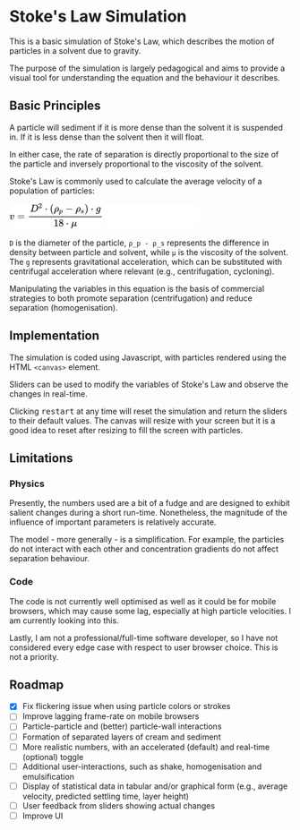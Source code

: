# Stoke's Law Simulation

This is a basic simulation of Stoke's Law, which describes the motion of particles in a solvent due to gravity.

The purpose of the simulation is largely pedagogical and aims to provide a visual tool for understanding the equation and the behaviour it describes.

## Basic Principles

A particle will sediment if it is more dense than the solvent it is suspended in. If it is less dense than the solvent then it will float.

In either case, the rate of separation is directly proportional to the size of the particle and inversely proportional to the viscosity of the solvent.

Stoke's Law is commonly used to calculate the average velocity of a population of particles:

![Equation for Stoke's Law](./img/equation_light.png#gh-light-mode-only)
![Equation for Stoke's Law](./img/equation_dark.png#gh-dark-mode-only)

`D` is the diameter of the particle, `ρ_p - ρ_s` represents the difference in density between particle and solvent, while `μ` is the viscosity of the solvent. The `g` represents gravitational acceleration, which can be substituted with centrifugal acceleration where relevant (e.g., centrifugation, cycloning).

Manipulating the variables in this equation is the basis of commercial strategies to both promote separation (centrifugation) and reduce separation (homogenisation).

## Implementation

The simulation is coded using Javascript, with particles rendered using the HTML `<canvas>` element.

Sliders can be used to modify the variables of Stoke's Law and observe the changes in real-time.

Clicking <kbd>restart</kbd> at any time will reset the simulation and return the sliders to their default values. The canvas will resize with your screen but it is a good idea to reset after resizing to fill the screen with particles. 

## Limitations

### Physics

Presently, the numbers used are a bit of a fudge and are designed to exhibit salient changes during a short run-time. Nonetheless, the magnitude of the influence of important parameters is relatively accurate.

The model - more generally - is a simplification. For example, the particles do not interact with each other and concentration gradients do not affect separation behaviour.

### Code

The code is not currently well optimised as well as it could be for mobile browsers, which may cause some lag, especially at high particle velocities. I am currently looking into this.

Lastly, I am not a professional/full-time software developer, so I have not considered every edge case with respect to user browser choice. This is not a priority.

## Roadmap

- [x] Fix flickering issue when using particle colors or strokes
- [ ] Improve lagging frame-rate on mobile browsers
- [ ] Particle-particle and (better) particle-wall interactions
- [ ] Formation of separated layers of cream and sediment
- [ ] More realistic numbers, with an accelerated (default) and real-time (optional) toggle
- [ ] Additional user-interactions, such as shake, homogenisation and emulsification
- [ ] Display of statistical data in tabular and/or graphical form (e.g., average velocity, predicted settling time, layer height)
- [ ] User feedback from sliders showing actual changes
- [ ] Improve UI

```
